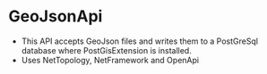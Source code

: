 # GeoJsonApi

- This API accepts GeoJson files and writes them to a PostGreSql database where PostGisExtension is installed.
- Uses NetTopology, NetFramework and OpenApi
